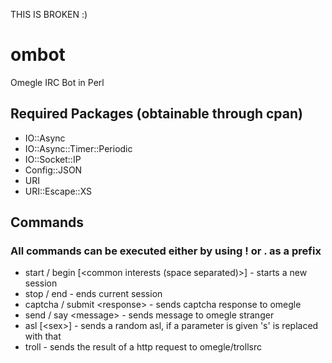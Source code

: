 THIS IS BROKEN :) 


ombot
=====

Omegle IRC Bot in Perl

## Required Packages (obtainable through cpan)
+ IO::Async
+ IO::Async::Timer::Periodic
+ IO::Socket::IP
+ Config::JSON
+ URI
+ URI::Escape::XS

## Commands
### All commands can be executed either by using ! or . as a prefix
+ start / begin [\<common interests (space separated)\>] - starts a new session
+ stop / end - ends current session
+ captcha / submit \<response\> - sends captcha response to omegle
+ send / say \<message\> - sends message to omegle stranger
+ asl [\<sex\>] - sends a random asl, if a parameter is given 's' is replaced with that
+ troll - sends the result of a http request to omegle/trollsrc

